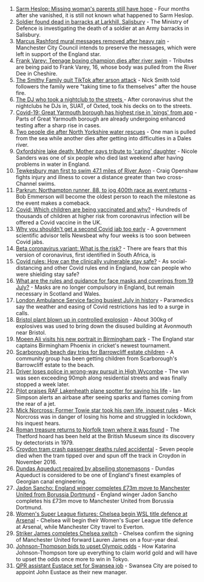 1. [Sarm Heslop: Missing woman's parents still have hope](https://www.bbc.co.uk/news/uk-england-hampshire-57911889) - Four months after she vanished, it is still not known what happened to Sarm Heslop.
2. [Soldier found dead in barracks at Larkhill, Salisbury](https://www.bbc.co.uk/news/uk-england-wiltshire-57943159) - The Ministry of Defence is investigating the death of a soldier at an Army barracks in Salisbury.
3. [Marcus Rashford mural messages removed after heavy rain](https://www.bbc.co.uk/news/uk-england-manchester-57937592) - Manchester City Council intends to preserve the messages, which were left in support of the England star.
4. [Frank Varey: Teenage boxing champion dies after river swim](https://www.bbc.co.uk/news/uk-england-merseyside-57928688) - Tributes are being paid to Frank Varey, 16, whose body was pulled from the River Dee in Cheshire.
5. [The Smithy Family quit TikTok after arson attack](https://www.bbc.co.uk/news/uk-england-london-57864221) - Nick Smith told followers the family were "taking time to fix themselves" after the house fire.
6. [The DJ who took a nightclub to the streets ](https://www.bbc.co.uk/news/uk-england-surrey-57935752) - After coronavirus shut the nightclubs he DJs in, SUAT, of Oxted, took his decks on to the streets.
7. [Covid-19: Great Yarmouth borough has highest rise in 'pings' from app](https://www.bbc.co.uk/news/uk-england-norfolk-57935982) - Parts of Great Yarmouth borough are already undergoing enhanced testing after a sharp rise in cases.
8. [Two people die after North Yorkshire water rescues](https://www.bbc.co.uk/news/uk-england-york-north-yorkshire-57941273) - One man is pulled from the sea while another dies after getting into difficulties in a Dales river.
9. [Oxfordshire lake death: Mother pays tribute to 'caring' daughter](https://www.bbc.co.uk/news/uk-england-oxfordshire-57940537) - Nicole Sanders was one of six people who died last weekend after having problems in water in England.
10. [Tewkesbury man first to swim 47.1 miles of River Avon](https://www.bbc.co.uk/news/uk-england-gloucestershire-57931154) - Craig Openshaw fights injury and illness to cover a distance greater than two cross-Channel swims.
11. [Parkrun: Northampton runner, 88, to jog 400th race as event returns](https://www.bbc.co.uk/news/uk-england-northamptonshire-57917112) - Bob Emmerson will become the oldest person to reach the milestone as the event makes a comeback.
12. [Covid: Which children are being vaccinated and why?](https://www.bbc.co.uk/news/health-57888429) - Hundreds of thousands of children at higher risk from coronavirus infection will be offered a Covid vaccine in the UK.
13. [Why you shouldn't get a second Covid jab too early](https://www.bbc.co.uk/news/newsbeat-57682233) - A government scientific advisor tells Newsbeat why four weeks is too soon between Covid jabs.
14. [Beta coronavirus variant: What is the risk?](https://www.bbc.co.uk/news/health-55534727) - There are fears that this version of coronavirus, first identified in South Africa, is
15. [Covid rules: How can the clinically vulnerable stay safe?](https://www.bbc.co.uk/news/health-51997151) - As social-distancing and other Covid rules end in England, how can people who were shielding stay safe?
16. [What are the rules and guidance for face masks and coverings from 19 July?](https://www.bbc.co.uk/news/health-51205344) - Masks are no longer compulsory in England, but remain necessary in Scotland and Wales.
17. [London Ambulance Service facing busiest July in history](https://www.bbc.co.uk/news/uk-england-london-57936032) - Paramedics say the weather and easing of Covid restrictions has led to a surge in calls.
18. [Bristol plant blown up in controlled explosion](https://www.bbc.co.uk/news/uk-england-bristol-57936938) - About 300kg of explosives was used to bring down the disused building at Avonmouth near Bristol.
19. [Moeen Ali visits his new portrait in Birmingham park](https://www.bbc.co.uk/news/uk-england-coventry-warwickshire-57936404) - The England star captains Birmingham Phoenix in cricket's newest tournament.
20. [Scarborough beach day trips for Barrowcliff estate children](https://www.bbc.co.uk/news/uk-england-york-north-yorkshire-57922161) - A community group has been getting children from Scarborough's Barrowcliff estate to the beach.
21. [Driver loses police in wrong-way pursuit in High Wycombe](https://www.bbc.co.uk/news/uk-england-beds-bucks-herts-57936053) - The van was seen exceeding 90mph along residential streets and was finally stopped a week later.
22. [Pilot praises RAF Lakenheath plane spotter for saving his life](https://www.bbc.co.uk/news/uk-england-suffolk-57927801) - Ian Simpson alerts an airbase after seeing sparks and flames coming from the rear of a jet.
23. [Mick Norcross: Former Towie star took his own life, inquest rules](https://www.bbc.co.uk/news/uk-england-essex-57935410) - Mick Norcross was in danger of losing his home and struggled in lockdown, his inquest hears.
24. [Roman treasure returns to Norfolk town where it was found](https://www.bbc.co.uk/news/uk-england-norfolk-57929603) - The Thetford hoard has been held at the British Museum since its discovery by detectorists in 1979.
25. [Croydon tram crash passenger deaths ruled accidental](https://www.bbc.co.uk/news/uk-england-london-57721493) - Seven people died when the tram tipped over and spun off the track in Croydon in November 2016.
26. [Dundas Aqueduct repaired by abseiling stonemasons](https://www.bbc.co.uk/news/uk-england-wiltshire-57931430) - Dundas Aqueduct is considered to be one of England's finest examples of Georgian canal engineering.
27. [Jadon Sancho: England winger completes £73m move to Manchester United from Borussia Dortmund](https://www.bbc.co.uk/sport/football/57827831) - England winger Jadon Sancho completes his £73m move to Manchester United from Borussia Dortmund.
28. [Women's Super League fixtures: Chelsea begin WSL title defence at Arsenal](https://www.bbc.co.uk/sport/football/57928978) - Chelsea will begin their Women's Super League title defence at Arsenal, while Manchester City travel to Everton.
29. [Striker James completes Chelsea switch](https://www.bbc.co.uk/sport/football/57943942) - Chelsea confirm the signing of Manchester United forward Lauren James on a four-year deal.
30. [Johnson-Thompson bids to upset Olympic odds](https://www.bbc.co.uk/sport/olympics/57901791) - How Katarina Johnson-Thompson tore up everything to claim world gold and will have to upset the odds once more to win in Tokyo.
31. [QPR assistant Eustace set for Swansea job](https://www.bbc.co.uk/sport/football/57942276) - Swansea City are poised to appoint John Eustace as their new manager.
